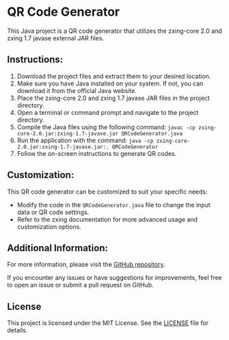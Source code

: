 <!DOCTYPE html>
<html>
<head>
</head>
<body>
  <h1>QR Code Generator</h1>
  <p>This Java project is a QR code generator that utilizes the zxing-core 2.0 and zxing 1.7 javase external JAR files.</p>
  <h2>Instructions:</h2>
  <ol>
    <li>Download the project files and extract them to your desired location.</li>
    <li>Make sure you have Java installed on your system. If not, you can download it from the official Java website.</li>
    <li>Place the zxing-core 2.0 and zxing 1.7 javase JAR files in the project directory.</li>
    <li>Open a terminal or command prompt and navigate to the project directory.</li>
    <li>Compile the Java files using the following command: <code>javac -cp zxing-core-2.0.jar:zxing-1.7-javase.jar QRCodeGenerator.java</code></li>
    <li>Run the application with the command: <code>java -cp zxing-core-2.0.jar:zxing-1.7-javase.jar:. QRCodeGenerator</code></li>
    <li>Follow the on-screen instructions to generate QR codes.</li>
  </ol>
  <h2>Customization:</h2>
  <p>This QR code generator can be customized to suit your specific needs:</p>
  <ul>
    <li>Modify the code in the <code>QRCodeGenerator.java</code> file to change the input data or QR code settings.</li>
    <li>Refer to the zxing documentation for more advanced usage and customization options.</li>
  </ul>
  <h2>Additional Information:</h2>
  <p>For more information, please visit the <a href="https://github.com/TheStevenDev/qr-code-generator">GitHub repository</a>.</p>
  <p>If you encounter any issues or have suggestions for improvements, feel free to open an issue or submit a pull request on GitHub.</p>
  <h2>License</h2>
  <p>This project is licensed under the MIT License. See the <a href="LICENSE">LICENSE</a> file for details.</p>
</body>
</html>
